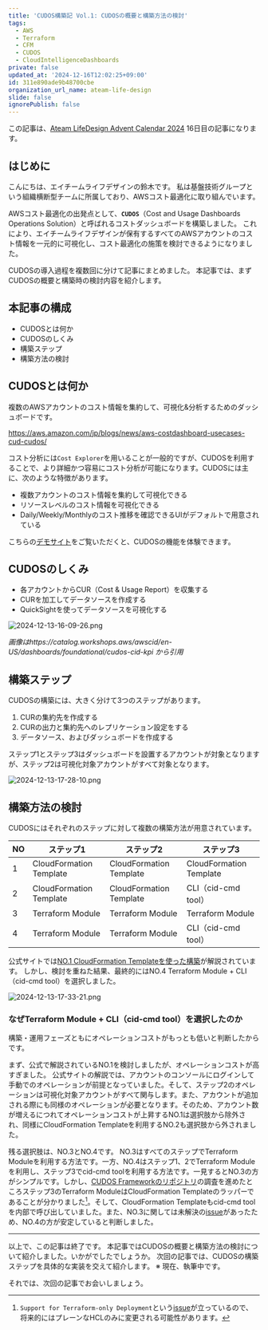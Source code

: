 ```yaml
---
title: 'CUDOS構築記 Vol.1: CUDOSの概要と構築方法の検討'
tags:
  - AWS
  - Terraform
  - CFM
  - CUDOS
  - CloudIntelligenceDashboards
private: false
updated_at: '2024-12-16T12:02:25+09:00'
id: 311e890ade9b48700cbe
organization_url_name: ateam-life-design
slide: false
ignorePublish: false
---
```


この記事は、[Ateam LifeDesign Advent Calendar 2024](https://qiita.com/advent-calendar/2024/ateam-life-design) 16日目の記事になります。

## はじめに

こんにちは、エイチームライフデザインの鈴木です。
私は基盤技術グループという組織横断型チームに所属しており、AWSコスト最適化に取り組んでいます。

AWSコスト最適化の出発点として、**`CUDOS`**（Cost and Usage Dashboards Operations Solution）と呼ばれるコストダッシュボードを構築しました。
これにより、エイチームライフデザインが保有するすべてのAWSアカウントのコスト情報を一元的に可視化し、コスト最適化の施策を検討できるようになりました。

CUDOSの導入過程を複数回に分けて記事にまとめました。
本記事では、まずCUDOSの概要と構築時の検討内容を紹介します。

## 本記事の構成

- CUDOSとは何か
- CUDOSのしくみ
- 構築ステップ
- 構築方法の検討

## CUDOSとは何か

複数のAWSアカウントのコスト情報を集約して、可視化&分析するためのダッシュボードです。

https://aws.amazon.com/jp/blogs/news/aws-costdashboard-usecases-cud-cudos/

コスト分析には`Cost Explorer`を用いることが一般的ですが、CUDOSを利用することで、より詳細かつ容易にコスト分析が可能になります。CUDOSには主に、次のような特徴があります。

- 複数アカウントのコスト情報を集約して可視化できる
- リソースレベルのコスト情報を可視化できる
- Daily/Weekly/Monthlyのコスト推移を確認できるUIがデフォルトで用意されている

こちらの[デモサイト](https://d1s0yx3p3y3rah.cloudfront.net/anonymous-embed?dashboard=cudos)をご覧いただくと、CUDOSの機能を体験できます。

## CUDOSのしくみ

- 各アカウントからCUR（Cost & Usage Report）を収集する
- CURを加工してデータソースを作成する
- QuickSightを使ってデータソースを可視化する

![2024-12-13-16-09-26.png](https://qiita-image-store.s3.ap-northeast-1.amazonaws.com/0/444225/0cfd83cc-4ec1-b7a3-3be0-bc67853bd81f.png)

*画像はhttps://catalog.workshops.aws/awscid/en-US/dashboards/foundational/cudos-cid-kpi から引用*

## 構築ステップ

CUDOSの構築には、大きく分けて3つのステップがあります。

1. CURの集約先を作成する
2. CURの出力と集約先へのレプリケーション設定をする
3. データソース、およびダッシュボードを作成する

ステップ1とステップ3はダッシュボードを設置するアカウントが対象となりますが、ステップ2は可視化対象アカウントがすべて対象となります。

![2024-12-13-17-28-10.png](https://qiita-image-store.s3.ap-northeast-1.amazonaws.com/0/444225/7a5b994a-d825-3644-b66c-c4e4ecd6152a.png)

## 構築方法の検討

CUDOSにはそれぞれのステップに対して複数の構築方法が用意されています。

| NO  | ステップ1               | ステップ2               | ステップ3               |
| --- | ----------------------- | ----------------------- | ----------------------- |
| 1   | CloudFormation Template | CloudFormation Template | CloudFormation Template |
| 2   | CloudFormation Template | CloudFormation Template | CLI（cid-cmd tool）     |
| 3   | Terraform Module        | Terraform Module        | Terraform Module        |
| 4   | Terraform Module        | Terraform Module        | CLI（cid-cmd tool）     |

公式サイトでは[NO.1 CloudFormation Templateを使った構築](https://catalog.workshops.aws/awscid/en-US/dashboards/foundational/cudos-cid-kpi/deploy)が解説されています。
しかし、検討を重ねた結果、最終的にはNO.4 Terraform Module + CLI（cid-cmd tool）を選択しました。

![2024-12-13-17-33-21.png](https://qiita-image-store.s3.ap-northeast-1.amazonaws.com/0/444225/47b8ea84-0cc5-a80e-e875-af4e12baab62.png)

### なぜTerraform Module + CLI（cid-cmd tool）を選択したのか

構築・運用フェーズともにオペレーションコストがもっとも低いと判断したからです。

まず、公式で解説されているNO.1を検討しましたが、オペレーションコストが高すぎました。
公式サイトの解説では、アカウントのコンソールにログインして手動でのオペレーションが前提となっていました。そして、ステップ2のオペレーションは可視化対象アカウントがすべて関与します。また、アカウントが追加される際にも同様のオペレーションが必要となります。そのため、アカウント数が増えるにつれてオペレーションコストが上昇するNO.1は選択肢から除外され、同様にCloudFormation Templateを利用するNO.2も選択肢から外されました。

残る選択肢は、NO.3とNO.4です。
NO.3はすべてのステップでTerraform Moduleを利用する方法です。一方、NO.4はステップ1、2でTerraform Moduleを利用し、ステップ3でcid-cmd toolを利用する方法です。一見するとNO.3の方がシンプルです。しかし、[CUDOS Frameworkのリポジトリ](https://github.com/aws-samples/aws-cudos-framework-deployment?tab=readme-ov-file#welcome-to-cloud-intelligence-dashboards-cudos-framework-automation-repository)の調査を進めたところステップ3のTerraform ModuleはCloudFormation Templateのラッパーであることが分かりました[^1]。そして、CloudFormation Templateもcid-cmd toolを内部で呼び出していました。また、NO.3に関しては未解決の[issue](https://github.com/aws-samples/aws-cudos-framework-deployment/issues/1029)があったため、NO.4の方が安定していると判断しました。

[^1]: `Support for Terraform-only Deployment`という[issue](https://github.com/aws-samples/aws-cudos-framework-deployment/issues/725)が立っているので、将来的にはプレーンなHCLのみに変更される可能性があります。

---

以上で、この記事は終了です。
本記事ではCUDOSの概要と構築方法の検討について紹介しました。いかがでしたでしょうか。
次回の記事では、CUDOSの構築ステップを具体的な実装を交えて紹介します。
※ 現在、執筆中です。

それでは、次回の記事でお会いしましょう。
